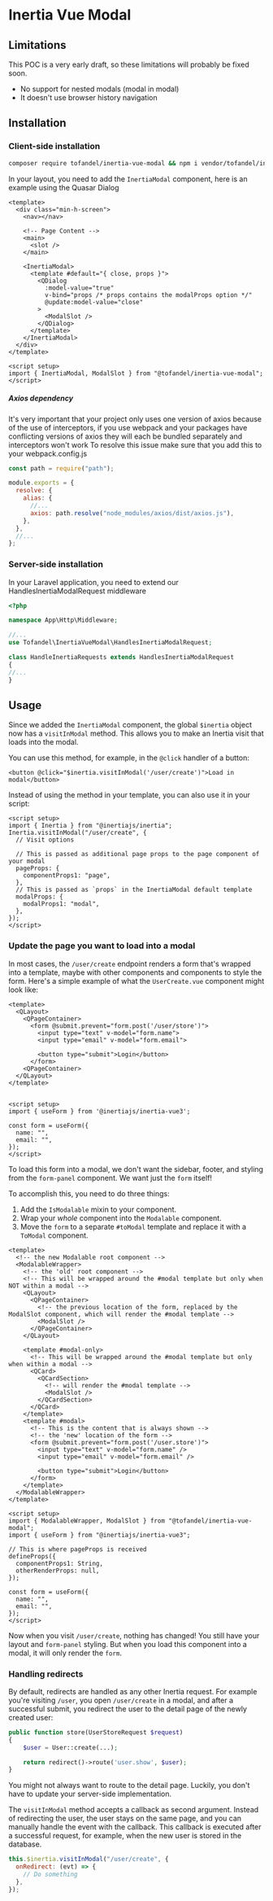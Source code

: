# Inertia Vue Modal

## Limitations

This POC is a very early draft, so these limitations will probably be fixed soon.

- No support for nested modals (modal in modal)
- It doesn't use browser history navigation

## Installation

### Client-side installation

```bash
composer require tofandel/inertia-vue-modal && npm i vendor/tofandel/inertia-vue-modal
```

In your layout, you need to add the `InertiaModal` component, here is an example using the Quasar Dialog

```vue
<template>
  <div class="min-h-screen">
    <nav></nav>

    <!-- Page Content -->
    <main>
      <slot />
    </main>

    <InertiaModal>
      <template #default="{ close, props }">
        <QDialog
          :model-value="true"
          v-bind="props /* props contains the modalProps option */"
          @update:model-value="close"
        >
          <ModalSlot />
        </QDialog>
      </template>
    </InertiaModal>
  </div>
</template>

<script setup>
import { InertiaModal, ModalSlot } from "@tofandel/inertia-vue-modal";
</script>
```

##### Axios dependency

It's very important that your project only uses one version of axios because of the use of interceptors, if you use webpack and your packages have conflicting versions of axios they will each be bundled separately and interceptors won't work
To resolve this issue make sure that you add this to your webpack.config.js

```js
const path = require("path");

module.exports = {
  resolve: {
    alias: {
      //...
      axios: path.resolve("node_modules/axios/dist/axios.js"),
    },
  },
  //...
};
```

### Server-side installation

In your Laravel application, you need to extend our HandlesInertiaModalRequest middleware

```php
<?php

namespace App\Http\Middleware;

//...
use Tofandel\InertiaVueModal\HandlesInertiaModalRequest;

class HandleInertiaRequests extends HandlesInertiaModalRequest
{
//...
}
```

## Usage

Since we added the `InertiaModal` component, the global `$inertia` object now has a `visitInModal` method. This allows you to make an Inertia visit that loads into the modal.

You can use this method, for example, in the `@click` handler of a button:

```vue
<button @click="$inertia.visitInModal('/user/create')">Load in modal</button>
```

Instead of using the method in your template, you can also use it in your script:

```vue
<script setup>
import { Inertia } from "@inertiajs/inertia";
Inertia.visitInModal("/user/create", {
  // Visit options

  // This is passed as additional page props to the page component of your modal
  pageProps: {
    componentProps1: "page",
  },
  // This is passed as `props` in the InertiaModal default template
  modalProps: {
    modalProps1: "modal",
  },
});
</script>
```

### Update the page you want to load into a modal

In most cases, the `/user/create` endpoint renders a form that's wrapped into a template, maybe with other components and components to style the form. Here's a simple example of what the `UserCreate.vue` component might look like:

```vue
<template>
  <QLayout>
    <QPageContainer>
      <form @submit.prevent="form.post('/user/store')">
        <input type="text" v-model="form.name">
        <input type="email" v-model="form.email">

        <button type="submit">Login</button>
      </form>
    <QPageContainer>
  </QLayout>
</template>


<script setup>
import { useForm } from '@inertiajs/inertia-vue3';

const form = useForm({
  name: "",
  email: "",
});
</script>
```

To load this form into a modal, we don't want the sidebar, footer, and styling from the `form-panel` component. We want just the `form` itself!

To accomplish this, you need to do three things:

1. Add the `IsModalable` mixin to your component.
2. Wrap your _whole_ component into the `Modalable` component.
3. Move the `form` to a separate `#toModal` template and replace it with a `ToModal` component.

```vue
<template>
  <!-- the new Modalable root component -->
  <ModalableWrapper>
    <!-- the 'old' root component -->
    <!-- This will be wrapped around the #modal template but only when NOT within a modal -->
    <QLayout>
      <QPageContainer>
        <!-- the previous location of the form, replaced by the ModalSlot component, which will render the #modal template -->
        <ModalSlot />
      </QPageContainer>
    </QLayout>

    <template #modal-only>
      <!-- This will be wrapped around the #modal template but only when within a modal -->
      <QCard>
        <QCardSection>
          <!-- will render the #modal template -->
          <ModalSlot />
        </QCardSection>
      </QCard>
    </template>
    <template #modal>
      <!-- This is the content that is always shown -->
      <!-- the 'new' location of the form -->
      <form @submit.prevent="form.post('/user.store')">
        <input type="text" v-model="form.name" />
        <input type="email" v-model="form.email" />

        <button type="submit">Login</button>
      </form>
    </template>
  </ModalableWrapper>
</template>

<script setup>
import { ModalableWrapper, ModalSlot } from "@tofandel/inertia-vue-modal";
import { useForm } from "@inertiajs/inertia-vue3";

// This is where pageProps is received
defineProps({
  componentProps1: String,
  otherRenderProps: null,
});

const form = useForm({
  name: "",
  email: "",
});
</script>
```

Now when you visit `/user/create`, nothing has changed! You still have your layout and `form-panel` styling. But when you load this component into a modal, it will only render the `form`.

### Handling redirects

By default, redirects are handled as any other Inertia request. For example you're visiting `/user`, you open `/user/create` in a modal, and after a successful submit, you redirect the user to the detail page of the newly created user:

```php
public function store(UserStoreRequest $request)
{
    $user = User::create(...);

    return redirect()->route('user.show', $user);
}
```

You might not always want to route to the detail page. Luckily, you don't have to update your server-side implementation.

The `visitInModal` method accepts a callback as second argument. Instead of redirecting the user, the user stays on the same page, and you can manually handle the event with the callback. This callback is executed after a successful request, for example, when the new user is stored in the database.

```javascript
this.$inertia.visitInModal("/user/create", {
  onRedirect: (evt) => {
    // Do something
  },
});
```

